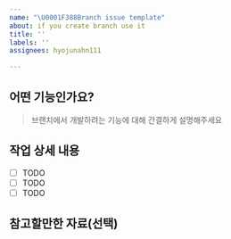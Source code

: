 ```yaml
---
name: "\U0001F388Branch issue template"
about: if you create branch use it
title: ''
labels: ''
assignees: hyojunahn111

---
```


## 어떤 기능인가요?

> 브랜치에서 개발하려는 기능에 대해 간결하게 설명해주세요

## 작업 상세 내용

- [ ] TODO
- [ ] TODO
- [ ] TODO

## 참고할만한 자료(선택)
